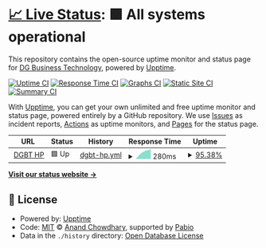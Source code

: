 # [📈 Live Status](https://naviplus-asp.github.io/dgbt-statuspage): <!--live status--> **🟩 All systems operational**

This repository contains the open-source uptime monitor and status page for [DG Business Technology](https://www.dgbt.jp/), powered by [Upptime](https://github.com/upptime/upptime).

[![Uptime CI](https://github.com/naviplus-asp/dgbt-statuspage/workflows/Uptime%20CI/badge.svg)](https://github.com/naviplus-asp/dgbt-statuspage/actions?query=workflow%3A%22Uptime+CI%22)
[![Response Time CI](https://github.com/naviplus-asp/dgbt-statuspage/workflows/Response%20Time%20CI/badge.svg)](https://github.com/naviplus-asp/dgbt-statuspage/actions?query=workflow%3A%22Response+Time+CI%22)
[![Graphs CI](https://github.com/naviplus-asp/dgbt-statuspage/workflows/Graphs%20CI/badge.svg)](https://github.com/naviplus-asp/dgbt-statuspage/actions?query=workflow%3A%22Graphs+CI%22)
[![Static Site CI](https://github.com/naviplus-asp/dgbt-statuspage/workflows/Static%20Site%20CI/badge.svg)](https://github.com/naviplus-asp/dgbt-statuspage/actions?query=workflow%3A%22Static+Site+CI%22)
[![Summary CI](https://github.com/naviplus-asp/dgbt-statuspage/workflows/Summary%20CI/badge.svg)](https://github.com/naviplus-asp/dgbt-statuspage/actions?query=workflow%3A%22Summary+CI%22)

With [Upptime](https://upptime.js.org), you can get your own unlimited and free uptime monitor and status page, powered entirely by a GitHub repository. We use [Issues](https://github.com/naviplus-asp/dgbt-statuspage/issues) as incident reports, [Actions](https://github.com/naviplus-asp/dgbt-statuspage/actions) as uptime monitors, and [Pages](https://naviplus-asp.github.io/dgbt-statuspage) for the status page.

<!--start: status pages-->
<!-- This summary is generated by Upptime (https://github.com/upptime/upptime) -->
<!-- Do not edit this manually, your changes will be overwritten -->
<!-- prettier-ignore -->
| URL | Status | History | Response Time | Uptime |
| --- | ------ | ------- | ------------- | ------ |
| <img alt="" src="https://icons.duckduckgo.com/ip3/www.dgbt.jp.ico" height="13"> [DGBT HP](https://www.dgbt.jp) | 🟩 Up | [dgbt-hp.yml](https://github.com/naviplus-asp/dgbt-statuspage/commits/HEAD/history/dgbt-hp.yml) | <details><summary><img alt="Response time graph" src="./graphs/dgbt-hp/response-time-week.png" height="20"> 280ms</summary><br><a href="https://naviplus-asp.github.io/dgbt-statuspage/history/dgbt-hp"><img alt="Response time 280" src="https://img.shields.io/endpoint?url=https%3A%2F%2Fraw.githubusercontent.com%2Fnaviplus-asp%2Fdgbt-statuspage%2FHEAD%2Fapi%2Fdgbt-hp%2Fresponse-time.json"></a><br><a href="https://naviplus-asp.github.io/dgbt-statuspage/history/dgbt-hp"><img alt="24-hour response time 280" src="https://img.shields.io/endpoint?url=https%3A%2F%2Fraw.githubusercontent.com%2Fnaviplus-asp%2Fdgbt-statuspage%2FHEAD%2Fapi%2Fdgbt-hp%2Fresponse-time-day.json"></a><br><a href="https://naviplus-asp.github.io/dgbt-statuspage/history/dgbt-hp"><img alt="7-day response time 280" src="https://img.shields.io/endpoint?url=https%3A%2F%2Fraw.githubusercontent.com%2Fnaviplus-asp%2Fdgbt-statuspage%2FHEAD%2Fapi%2Fdgbt-hp%2Fresponse-time-week.json"></a><br><a href="https://naviplus-asp.github.io/dgbt-statuspage/history/dgbt-hp"><img alt="30-day response time 280" src="https://img.shields.io/endpoint?url=https%3A%2F%2Fraw.githubusercontent.com%2Fnaviplus-asp%2Fdgbt-statuspage%2FHEAD%2Fapi%2Fdgbt-hp%2Fresponse-time-month.json"></a><br><a href="https://naviplus-asp.github.io/dgbt-statuspage/history/dgbt-hp"><img alt="1-year response time 280" src="https://img.shields.io/endpoint?url=https%3A%2F%2Fraw.githubusercontent.com%2Fnaviplus-asp%2Fdgbt-statuspage%2FHEAD%2Fapi%2Fdgbt-hp%2Fresponse-time-year.json"></a></details> | <details><summary><a href="https://naviplus-asp.github.io/dgbt-statuspage/history/dgbt-hp">95.38%</a></summary><a href="https://naviplus-asp.github.io/dgbt-statuspage/history/dgbt-hp"><img alt="All-time uptime 95.38%" src="https://img.shields.io/endpoint?url=https%3A%2F%2Fraw.githubusercontent.com%2Fnaviplus-asp%2Fdgbt-statuspage%2FHEAD%2Fapi%2Fdgbt-hp%2Fuptime.json"></a><br><a href="https://naviplus-asp.github.io/dgbt-statuspage/history/dgbt-hp"><img alt="24-hour uptime 95.38%" src="https://img.shields.io/endpoint?url=https%3A%2F%2Fraw.githubusercontent.com%2Fnaviplus-asp%2Fdgbt-statuspage%2FHEAD%2Fapi%2Fdgbt-hp%2Fuptime-day.json"></a><br><a href="https://naviplus-asp.github.io/dgbt-statuspage/history/dgbt-hp"><img alt="7-day uptime 95.38%" src="https://img.shields.io/endpoint?url=https%3A%2F%2Fraw.githubusercontent.com%2Fnaviplus-asp%2Fdgbt-statuspage%2FHEAD%2Fapi%2Fdgbt-hp%2Fuptime-week.json"></a><br><a href="https://naviplus-asp.github.io/dgbt-statuspage/history/dgbt-hp"><img alt="30-day uptime 95.38%" src="https://img.shields.io/endpoint?url=https%3A%2F%2Fraw.githubusercontent.com%2Fnaviplus-asp%2Fdgbt-statuspage%2FHEAD%2Fapi%2Fdgbt-hp%2Fuptime-month.json"></a><br><a href="https://naviplus-asp.github.io/dgbt-statuspage/history/dgbt-hp"><img alt="1-year uptime 95.38%" src="https://img.shields.io/endpoint?url=https%3A%2F%2Fraw.githubusercontent.com%2Fnaviplus-asp%2Fdgbt-statuspage%2FHEAD%2Fapi%2Fdgbt-hp%2Fuptime-year.json"></a></details>

<!--end: status pages-->

[**Visit our status website →**](https://naviplus-asp.github.io/dgbt-statuspage)

## 📄 License

- Powered by: [Upptime](https://github.com/upptime/upptime)
- Code: [MIT](./LICENSE) © [Anand Chowdhary](https://anandchowdhary.com), supported by [Pabio](https://pabio.com)
- Data in the `./history` directory: [Open Database License](https://opendatacommons.org/licenses/odbl/1-0/)
